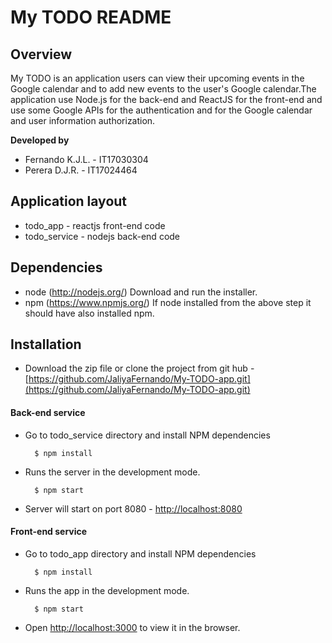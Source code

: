 # My TODO README

## Overview
My TODO is an application users can view their upcoming events in the Google calendar and to add new events to the user's Google calendar.The application use Node.js for the back-end and ReactJS for the front-end and use some Google APIs for the authentication and for the Google calendar and user information authorization.

**Developed by**
- Fernando K.J.L.   - IT17030304
- Perera D.J.R.     - IT17024464

Application layout
--------------
* todo_app - reactjs front-end code
* todo_service -  nodejs back-end code

Dependencies
--------------
* node (http://nodejs.org/)
        Download and run the installer.
* npm (https://www.npmjs.org/)
        If node installed from the above step it should have also installed npm.

Installation
--------------
* Download the zip file or clone the project from git hub - [https://github.com/JaliyaFernando/My-TODO-app.git](https://github.com/JaliyaFernando/My-TODO-app.git)

#### Back-end service
* Go to todo_service directory and install NPM dependencies

        $ npm install
* Runs the server in the development mode.

        $ npm start    
* Server will start on port 8080 - [http://localhost:8080](http://localhost:8080)

#### Front-end service
* Go to todo_app directory and install NPM dependencies

        $ npm install
* Runs the app in the development mode.

        $ npm start
* Open [http://localhost:3000](http://localhost:3000) to view it in the browser.

